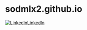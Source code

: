 # sodmlx2.github.io
[![Linkedin](https://i.stack.imgur.com/gVE0j.png)LinkedIn](https://www.linkedin.com/in/marcoaureliob/)
